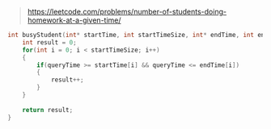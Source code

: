 > https://leetcode.com/problems/number-of-students-doing-homework-at-a-given-time/

``` c
int busyStudent(int* startTime, int startTimeSize, int* endTime, int endTimeSize, int queryTime){
    int result = 0;
    for(int i = 0; i < startTimeSize; i++)
    {
        if(queryTime >= startTime[i] && queryTime <= endTime[i])
        {
            result++;
        }
    }
    
    return result;
}
```